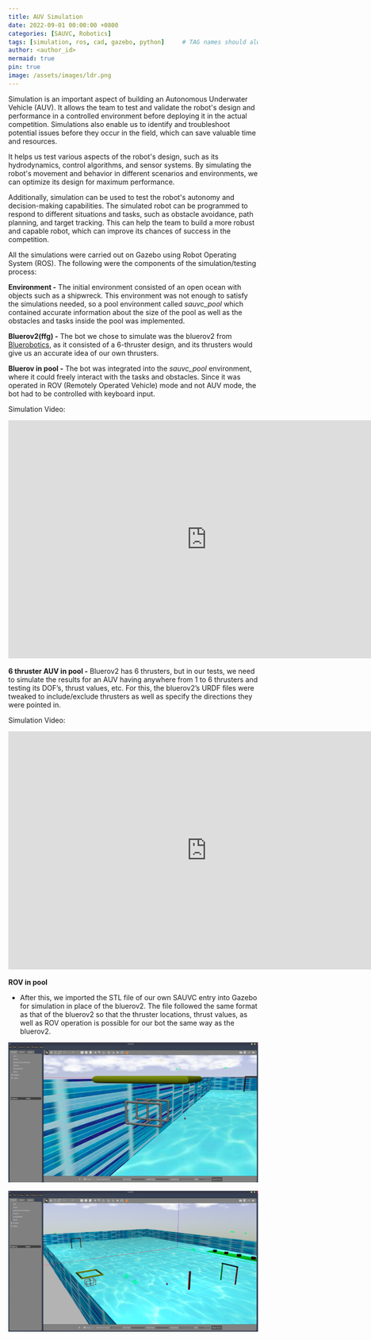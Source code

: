 ```yaml
---
title: AUV Simulation
date: 2022-09-01 00:00:00 +0800
categories: [SAUVC, Robotics]
tags: [simulation, ros, cad, gazebo, python]     # TAG names should always be lowercase
author: <author_id>
mermaid: true
pin: true
image: /assets/images/ldr.png
---
```


Simulation is an important aspect of building an Autonomous Underwater Vehicle (AUV). It allows the team to test and validate the robot's design and performance in a controlled environment before deploying it in the actual competition. Simulations also enable us to identify and troubleshoot potential issues before they occur in the field, which can save valuable time and resources.

It helps us test various aspects of the robot's design, such as its hydrodynamics, control algorithms, and sensor systems. By simulating the robot's movement and behavior in different scenarios and environments, we can optimize its design for maximum performance.

Additionally, simulation can be used to test the robot's autonomy and decision-making capabilities. The simulated robot can be programmed to respond to different situations and tasks, such as obstacle avoidance, path planning, and target tracking. This can help the team to build a more robust and capable robot, which can improve its chances of success in the competition.

All the simulations were carried out on Gazebo using Robot Operating System (ROS). The following were the components of the simulation/testing process:

**Environment -** The initial environment consisted of an open ocean with objects such as a shipwreck. This environment was not enough to satisfy the simulations needed, so a pool environment called *sauvc_pool* which contained accurate information about the size of the pool as well as the obstacles and tasks inside the pool was implemented.

**Bluerov2(ffg) -** The bot we chose to simulate was the bluerov2 from [Bluerobotics](https://bluerobotics.com/), as it consisted of a 6-thruster design, and its thrusters would give us an accurate idea of our own thrusters.

**Bluerov in pool -** The bot was integrated into the *sauvc_pool* environment, where it could freely interact with the tasks and obstacles. Since it was operated in ROV (Remotely Operated Vehicle) mode and not AUV mode, the bot had to be controlled with keyboard input.

Simulation Video:

<iframe width="800" height="480" src="https://youtu.be/e3lQPdGnBFQ" frameborder="0" allowfullscreen></iframe>


**6 thruster AUV in pool -** Bluerov2 has 6 thrusters, but in our tests, we need to simulate the results for an AUV having anywhere from 1 to 6 thrusters and testing its DOF’s, thrust values, etc. For this, the bluerov2’s URDF files were tweaked to include/exclude thrusters as well as specify the directions they were pointed in.

Simulation Video:

<iframe width="800" height="480" src="https://youtu.be/ndzF_MC7bnY" frameborder="0" allowfullscreen></iframe>


**ROV in pool**

- After this, we imported the STL file of our own SAUVC entry into Gazebo for simulation in place of the bluerov2. The file followed the same format as that of the bluerov2 so that the thruster locations, thrust values, as well as ROV operation is possible for our bot the same way as the bluerov2.

![Untitled](/assets/images/SAUVC%20f5d93874f979458ca1e3985d07e7da5b/Untitled.png)

![Untitled](/assets/images/SAUVC%20f5d93874f979458ca1e3985d07e7da5b/Untitled%201.png)